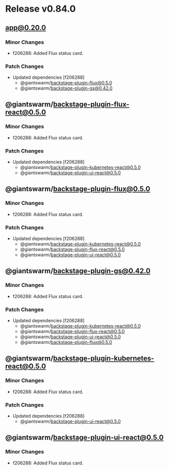 # Release v0.84.0

## app@0.20.0

### Minor Changes

- f206288: Added Flux status card.

### Patch Changes

- Updated dependencies [f206288]
  - @giantswarm/backstage-plugin-flux@0.5.0
  - @giantswarm/backstage-plugin-gs@0.42.0

## @giantswarm/backstage-plugin-flux-react@0.5.0

### Minor Changes

- f206288: Added Flux status card.

### Patch Changes

- Updated dependencies [f206288]
  - @giantswarm/backstage-plugin-kubernetes-react@0.5.0
  - @giantswarm/backstage-plugin-ui-react@0.5.0

## @giantswarm/backstage-plugin-flux@0.5.0

### Minor Changes

- f206288: Added Flux status card.

### Patch Changes

- Updated dependencies [f206288]
  - @giantswarm/backstage-plugin-kubernetes-react@0.5.0
  - @giantswarm/backstage-plugin-flux-react@0.5.0
  - @giantswarm/backstage-plugin-ui-react@0.5.0

## @giantswarm/backstage-plugin-gs@0.42.0

### Minor Changes

- f206288: Added Flux status card.

### Patch Changes

- Updated dependencies [f206288]
  - @giantswarm/backstage-plugin-kubernetes-react@0.5.0
  - @giantswarm/backstage-plugin-flux-react@0.5.0
  - @giantswarm/backstage-plugin-ui-react@0.5.0
  - @giantswarm/backstage-plugin-flux@0.5.0

## @giantswarm/backstage-plugin-kubernetes-react@0.5.0

### Minor Changes

- f206288: Added Flux status card.

### Patch Changes

- Updated dependencies [f206288]
  - @giantswarm/backstage-plugin-ui-react@0.5.0

## @giantswarm/backstage-plugin-ui-react@0.5.0

### Minor Changes

- f206288: Added Flux status card.
